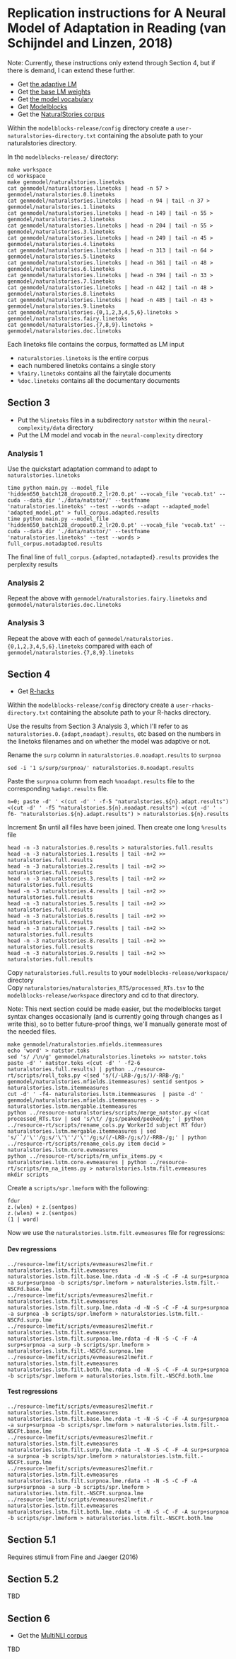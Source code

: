 # Replication instructions for A Neural Model of Adaptation in Reading (van Schijndel and Linzen, 2018)

Note: Currently, these instructions only extend through Section 4, but if there is demand, I can extend these further.

* Get [the adaptive LM](https://github.com/vansky/neural-complexity)
* Get [the base LM weights](https://s3.amazonaws.com/colorless-green-rnns/best-models/English/hidden650_batch128_dropout0.2_lr20.0.pt)
* Get [the model vocabulary](https://s3.amazonaws.com/colorless-green-rnns/training-data/English/vocab.txt)
* Get [Modelblocks](https://github.com/modelblocks/modelblocks-release)
* Get the [NaturalStories corpus](https://github.com/languageMIT/naturalstories)

Within the `modelblocks-release/config` directory create a `user-naturalstories-directory.txt` containing the absolute path to your naturalstories directory.

In the `modelblocks-release/` directory:  

    make workspace  
    cd workspace  
    make genmodel/naturalstories.linetoks  
    cat genmodel/naturalstories.linetoks | head -n 57 > genmodel/naturalstories.0.linetoks  
    cat genmodel/naturalstories.linetoks | head -n 94 | tail -n 37 > genmodel/naturalstories.1.linetoks  
    cat genmodel/naturalstories.linetoks | head -n 149 | tail -n 55 > genmodel/naturalstories.2.linetoks  
    cat genmodel/naturalstories.linetoks | head -n 204 | tail -n 55 > genmodel/naturalstories.3.linetoks  
    cat genmodel/naturalstories.linetoks | head -n 249 | tail -n 45 > genmodel/naturalstories.4.linetoks  
    cat genmodel/naturalstories.linetoks | head -n 313 | tail -n 64 > genmodel/naturalstories.5.linetoks  
    cat genmodel/naturalstories.linetoks | head -n 361 | tail -n 48 > genmodel/naturalstories.6.linetoks  
    cat genmodel/naturalstories.linetoks | head -n 394 | tail -n 33 > genmodel/naturalstories.7.linetoks  
    cat genmodel/naturalstories.linetoks | head -n 442 | tail -n 48 > genmodel/naturalstories.8.linetoks  
    cat genmodel/naturalstories.linetoks | head -n 485 | tail -n 43 > genmodel/naturalstories.9.linetoks  
    cat genmodel/naturalstories.{0,1,2,3,4,5,6}.linetoks > genmodel/naturalstories.fairy.linetoks  
    cat genmodel/naturalstories.{7,8,9}.linetoks > genmodel/naturalstories.doc.linetoks

Each linetoks file contains the corpus, formatted as LM input
* `naturalstories.linetoks` is the entire corpus  
* each numbered linetoks contains a single story  
* `%fairy.linetoks` contains all the fairytale documents  
* `%doc.linetoks` contains all the documentary documents

## Section 3

* Put the `%linetoks` files in a subdirectory `natstor` within the `neural-complexity/data` directory
* Put the LM model and vocab in the `neural-complexity` directory

### Analysis 1

Use the quickstart adaptation command to adapt to `naturalstories.linetoks`  

    time python main.py --model_file 'hidden650_batch128_dropout0.2_lr20.0.pt' --vocab_file 'vocab.txt' --cuda --data_dir './data/natstor/' --testfname 'naturalstories.linetoks' --test --words --adapt --adapted_model 'adapted_model.pt' > full_corpus.adapted.results  
    time python main.py --model_file 'hidden650_batch128_dropout0.2_lr20.0.pt' --vocab_file 'vocab.txt' --cuda --data_dir './data/natstor/' --testfname 'naturalstories.linetoks' --test --words > full_corpus.notadapted.results  

The final line of `full_corpus.{adapted,notadapted}.results` provides the perplexity results

### Analysis 2

Repeat the above with `genmodel/naturalstories.fairy.linetoks` and `genmodel/naturalstories.doc.linetoks`
### Analysis 3

Repeat the above with each of `genmodel/naturalstories.{0,1,2,3,4,5,6}.linetoks` compared with each of `genmodel/naturalstories.{7,8,9}.linetoks`

## Section 4

* Get [R-hacks](https://github.com/aufrank/R-hacks)

Within the `modelblocks-release/config` directory create a `user-rhacks-directory.txt` containing the absolute path to your R-hacks directory.

Use the results from Section 3 Analysis 3, which I'll refer to as `naturalstories.0.{adapt,noadapt}.results`, etc based on the numbers in the linetoks filenames and on whether the model was adaptive or not.

Rename the `surp` column in `naturalstories.0.noadapt.results` to `surpnoa`

    sed -i '1 s/surp/surpnoa/' naturalstories.0.noadapt.results

Paste the `surpnoa` column from each `%noadapt.results` file to the corresponding `%adapt.results` file.

    n=0; paste -d' ' <(cut -d' ' -f-5 "naturalstories.${n}.adapt.results") <(cut -d' ' -f5 "naturalstories.${n}.noadapt.results") <(cut -d' ' -f6- "naturalstories.${n}.adapt.results") > naturalstories.${n}.results

Increment $n until all files have been joined. Then create one long `%results` file

    head -n -3 naturalstories.0.results > naturalstories.full.results  
    head -n -3 naturalstories.1.results | tail -n+2 >> naturalstories.full.results  
    head -n -3 naturalstories.2.results | tail -n+2 >> naturalstories.full.results  
    head -n -3 naturalstories.3.results | tail -n+2 >> naturalstories.full.results  
    head -n -3 naturalstories.4.results | tail -n+2 >> naturalstories.full.results  
    head -n -3 naturalstories.5.results | tail -n+2 >> naturalstories.full.results  
    head -n -3 naturalstories.6.results | tail -n+2 >> naturalstories.full.results  
    head -n -3 naturalstories.7.results | tail -n+2 >> naturalstories.full.results  
    head -n -3 naturalstories.8.results | tail -n+2 >> naturalstories.full.results  
    head -n -3 naturalstories.9.results | tail -n+2 >> naturalstories.full.results  

Copy `naturalstories.full.results` to your `modelblocks-release/workspace/` directory  
Copy `naturalstories/naturalstories_RTS/processed_RTs.tsv` to the `modelblocks-release/workspace` directory and cd to that directory.  

Note: This next section could be made easier, but the modelblocks target syntax changes occasionally (and is currently going through changes as I write this), so to better future-proof things, we'll manually generate most of the needed files. 

    make genmodel/naturalstories.mfields.itemmeasures  
    echo 'word' > natstor.toks  
    sed 's/ /\n/g' genmodel/naturalstories.linetoks >> natstor.toks  
    paste -d' ' natstor.toks <(cut -d' ' -f2-6 naturalstories.full.results) | python ../resource-rt/scripts/roll_toks.py <(sed 's/(/-LRB-/g;s/)/-RRB-/g;' genmodel/naturalstories.mfields.itemmeasures) sentid sentpos > naturalstories.lstm.itemmeasures  
    cut -d' ' -f4- naturalstories.lstm.itemmeasures  | paste -d' ' genmodel/naturalstories.mfields.itemmeasures - > naturalstories.lstm.mergable.itemmeasures  
    python ../resource-naturalstories/scripts/merge_natstor.py <(cat processed_RTs.tsv | sed 's/\t/ /g;s/peaked/peeked/g;' | python ../resource-rt/scripts/rename_cols.py WorkerId subject RT fdur) naturalstories.lstm.mergable.itemmeasures | sed 's/``/'\''/g;s/'\'\''/'\''/g;s/(/-LRB-/g;s/)/-RRB-/g;' | python ../resource-rt/scripts/rename_cols.py item docid > naturalstories.lstm.core.evmeasures  
    python ../resource-rt/scripts/rm_unfix_items.py < naturalstories.lstm.core.evmeasures | python ../resource-rt/scripts/rm_na_items.py > naturalstories.lstm.filt.evmeasures  
    mkdir scripts  
    
Create a `scripts/spr.lmeform` with the following:

    fdur  
    z.(wlen) + z.(sentpos)  
    z.(wlen) + z.(sentpos)  
    (1 | word)

Now we use the `naturalstories.lstm.filt.evmeasures` file for regressions:

#### Dev regressions

    ../resource-lmefit/scripts/evmeasures2lmefit.r naturalstories.lstm.filt.evmeasures naturalstories.lstm.filt.base.lme.rdata -d -N -S -C -F -A surp+surpnoa -a surp+surpnoa -b scripts/spr.lmeform > naturalstories.lstm.filt.-NSCFd.base.lme  
    ../resource-lmefit/scripts/evmeasures2lmefit.r naturalstories.lstm.filt.evmeasures naturalstories.lstm.filt.surp.lme.rdata -d -N -S -C -F -A surp+surpnoa -a surpnoa -b scripts/spr.lmeform > naturalstories.lstm.filt.-NSCFd.surp.lme  
    ../resource-lmefit/scripts/evmeasures2lmefit.r naturalstories.lstm.filt.evmeasures naturalstories.lstm.filt.surpnoa.lme.rdata -d -N -S -C -F -A surp+surpnoa -a surp -b scripts/spr.lmeform > naturalstories.lstm.filt.-NSCFd.surpnoa.lme  
    ../resource-lmefit/scripts/evmeasures2lmefit.r naturalstories.lstm.filt.evmeasures naturalstories.lstm.filt.both.lme.rdata -d -N -S -C -F -A surp+surpnoa -b scripts/spr.lmeform > naturalstories.lstm.filt.-NSCFd.both.lme  

#### Test regressions

    ../resource-lmefit/scripts/evmeasures2lmefit.r naturalstories.lstm.filt.evmeasures naturalstories.lstm.filt.base.lme.rdata -t -N -S -C -F -A surp+surpnoa -a surp+surpnoa -b scripts/spr.lmeform > naturalstories.lstm.filt.-NSCFt.base.lme  
    ../resource-lmefit/scripts/evmeasures2lmefit.r naturalstories.lstm.filt.evmeasures naturalstories.lstm.filt.surp.lme.rdata -t -N -S -C -F -A surp+surpnoa -a surpnoa -b scripts/spr.lmeform > naturalstories.lstm.filt.-NSCFt.surp.lme  
    ../resource-lmefit/scripts/evmeasures2lmefit.r naturalstories.lstm.filt.evmeasures naturalstories.lstm.filt.surpnoa.lme.rdata -t -N -S -C -F -A surp+surpnoa -a surp -b scripts/spr.lmeform > naturalstories.lstm.filt.-NSCFt.surpnoa.lme  
    ../resource-lmefit/scripts/evmeasures2lmefit.r naturalstories.lstm.filt.evmeasures naturalstories.lstm.filt.both.lme.rdata -t -N -S -C -F -A surp+surpnoa -b scripts/spr.lmeform > naturalstories.lstm.filt.-NSCFt.both.lme  

## Section 5.1

Requires stimuli from Fine and Jaeger (2016)

## Section 5.2

TBD

## Section 6

* Get the [MultiNLI corpus](https://www.nyu.edu/projects/bowman/multinli/)

TBD